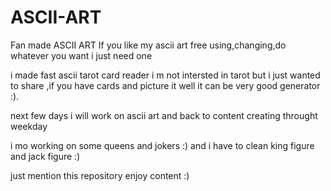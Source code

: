 # ASCII-ART
Fan made ASCII ART
If you like my ascii art
free using,changing,do whatever you want i just need one 


i made fast ascii tarot card reader i m not intersted in tarot but i just wanted to share ,if you have cards and picture it well it can be very good generator :).

next few days i will work on ascii art and back to content creating throught weekday

i mo working on some queens and jokers :) and i have to clean king figure and jack figure :)

just mention this repository
enjoy content :)
